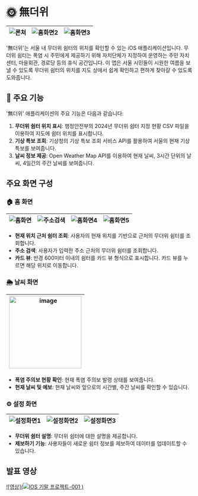 # 🌞 無더위

| ![론쳐](https://github.com/BetterJeong/heat-wave-shelter-app/assets/83108398/6121eca9-adf8-4b24-a372-468079fa3358) | ![홈화면2](https://github.com/BetterJeong/heat-wave-shelter-app/assets/83108398/957914b4-ceee-4ff1-bc6f-dd33b39d4e37) | ![홈화면3](https://github.com/BetterJeong/heat-wave-shelter-app/assets/83108398/c66cbe9e-e2c6-4b5f-ae90-3f6232b68a70) |
| --- | --- | --- |

'無더위'는 서울 내 무더위 쉼터의 위치를 확인할 수 있는 iOS 애플리케이션입니다. 무더위 쉼터는 폭염 시 주민에게 제공하기 위해 자치단체가 지정하여 운영하는 주민 자치센터, 마을회관, 경로당 등의 휴식 공간입니다. 이 앱은 서울 시민들이 시원한 여름을 보낼 수 있도록 무더위 쉼터의 위치를 지도 상에서 쉽게 확인하고 편하게 찾아갈 수 있도록 도와줍니다.

## 📱 주요 기능
'無더위' 애플리케이션의 주요 기능은 다음과 같습니다:
1. **무더위 쉼터 위치 표시**: 행정안전부의 2024년 무더위 쉼터 지정 현황 CSV 파일을 이용하여 지도에 쉼터 위치를 표시합니다.
2. **기상 특보 조회**: 기상청의 기상 특보 조회 서비스 API를 활용하여 서울의 현재 기상 특보를 보여줍니다.
3. **날씨 정보 제공**: Open Weather Map API를 이용하여 현재 날씨, 3시간 단위의 날씨, 4일간의 주간 날씨를 보여줍니다.

## 주요 화면 구성
### 🏠 홈 화면

| ![홈화면](https://github.com/BetterJeong/heat-wave-shelter-app/assets/83108398/79022592-f7cf-49a2-b659-1a3921bdb612) | ![주소검색](https://github.com/BetterJeong/heat-wave-shelter-app/assets/83108398/6fbfe677-ca23-4662-864d-35e6c5ee789b) | ![홈화면4](https://github.com/BetterJeong/heat-wave-shelter-app/assets/83108398/abb40224-398a-497f-a3de-aa0a8512370c) | ![홈화면5](https://github.com/BetterJeong/heat-wave-shelter-app/assets/83108398/8be0a358-d157-4e44-a555-d7c563590762)
| --- | --- | --- | --- |

- **현재 위치 근처 쉼터 조회**: 사용자의 현재 위치를 기반으로 근처의 무더위 쉼터를 조회합니다.
- **주소 검색**: 사용자가 입력한 주소 근처의 무더위 쉼터를 조회합니다.
- **카드 뷰**: 반경 600미터 이내의 쉼터를 카드 뷰 형식으로 표시합니다. 카드 뷰를 누르면 해당 위치로 이동합니다.

### 🌦️ 날씨 화면

|<img width="195" alt="image" src="https://github.com/BetterJeong/heat-wave-shelter-app/assets/83108398/121909aa-8f19-490e-a05c-50caad1a31fd">|
|---|

- **폭염 주의보 현황 확인**: 현재 폭염 주의보 발령 상태를 보여줍니다.
- **현재 날씨 및 예보**: 현재 날씨와 앞으로의 시간별, 주간 날씨를 확인할 수 있습니다.

### ⚙️ 설정 화면

| ![설정화면1](https://github.com/BetterJeong/heat-wave-shelter-app/assets/83108398/ce01199a-2a82-4001-a935-93f952007586) | ![설정화면2](https://github.com/BetterJeong/heat-wave-shelter-app/assets/83108398/c7aef66f-2cf2-429b-86ac-58c185aa95dc) | ![설정화면3](https://github.com/BetterJeong/heat-wave-shelter-app/assets/83108398/932e90e8-0747-4c36-9eab-68ee7b9e3888) |
| --- | --- | --- |

- **무더위 쉼터 설명**: 무더위 쉼터에 대한 설명을 제공합니다.
- **제보하기 기능**: 사용자들이 새로운 쉼터 정보를 제보하여 데이터를 업데이트할 수 있습니다.

## 발표 영상

[![영상](![IOS 기말 프로젝트-001](https://github.com/BetterJeong/heat-wave-shelter-app/assets/83108398/9764c37c-9da8-42b0-ba79-82534ab3d8d4)
)](https://youtu.be/pAmaPTwCp2U?si=p_AeV283rrI-1SuU)
